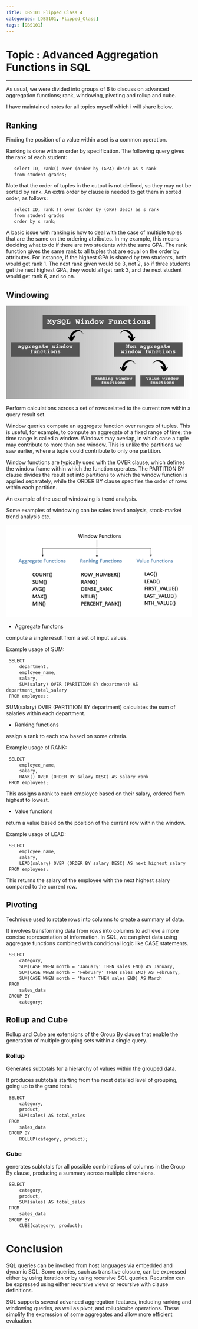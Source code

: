 ```yaml
---
Title: DBS101 Flipped Class 4
categories: [DBS101, Flipped_Class]
tags: [DBS101]
---
```


# Topic : Advanced Aggregation Functions in SQL

---

As usual, we were divided into groups of 6 to discuss on advanced aggregation functions; rank, windowing, pivoting and rollup and cube.

I have maintained notes for all topics myself which i will share below.

## Ranking

Finding the position of a value within a set is a common operation.

Ranking is done with an order by specification. The following query gives the rank of each student:
       
       select ID, rank() over (order by (GPA) desc) as s rank
       from student grades;

Note that the order of tuples in the output is not defined, so they may not be sorted by rank. An extra order by clause is needed to get them in sorted order, as follows:

       select ID, rank () over (order by (GPA) desc) as s rank
       from student grades
       order by s rank;

A basic issue with ranking is how to deal with the case of multiple tuples that are the same on the ordering attributes. In my example, this means deciding what to do if there are two students with the same GPA. The rank function gives the same rank to all tuples that are equal on the order by attributes. For instance, if the highest GPA is shared by two students, both would get rank 1. The next rank given would be 3, not 2, so if three students get the next highest GPA, they would all get rank 3, and the next student would get rank 6, and so on.

## Windowing

![Alt text](../assets/img/dbs/flippedclass4/windowing.png)

Perform calculations across a set of rows related to the current row within a query result set.

Window queries compute an aggregate function over ranges of tuples. This is useful, for example, to compute an aggregate of a fixed range of time; the time range is called a window. Windows may overlap, in which case a tuple may contribute to more than one window. This is unlike the partitions we saw earlier, where a tuple could contribute to only one partition.

Window functions are typically used with the OVER clause, which defines the window frame within which the function operates. The PARTITION BY clause divides the result set into partitions to which the window function is applied separately, while the ORDER BY clause specifies the order of rows within each partition.

An example of the use of windowing is trend analysis. 

Some examples of windowing can be sales trend analysis, stock-market trend analysis etc.

![Alt text](../assets/img/dbs/flippedclass4/windowing1.png)

- Aggregate functons

compute a single result from a set of input values.

Example usage of SUM:

     SELECT 
         department,
         employee_name,
         salary,
         SUM(salary) OVER (PARTITION BY department) AS department_total_salary
     FROM employees;

SUM(salary) OVER (PARTITION BY department) calculates the sum of salaries within each department.

- Ranking functions

assign a rank to each row based on some criteria.

Example usage of RANK:

     SELECT 
         employee_name,
         salary,
         RANK() OVER (ORDER BY salary DESC) AS salary_rank
     FROM employees;

This assigns a rank to each employee based on their salary, ordered from highest to lowest.

- Value functions

return a value based on the position of the current row within the window.

Example usage of LEAD:

     SELECT 
         employee_name,
         salary,
         LEAD(salary) OVER (ORDER BY salary DESC) AS next_highest_salary
     FROM employees;

This returns the salary of the employee with the next highest salary compared to the current row.

## Pivoting

Technique used to rotate rows into columns to create a summary of data. 

It involves transforming data from rows into columns to achieve a more concise representation of information. In SQL, we can pivot data using aggregate functions combined with conditional logic like CASE statements.

     SELECT
         category,
         SUM(CASE WHEN month = 'January' THEN sales END) AS January,
         SUM(CASE WHEN month = 'February' THEN sales END) AS February,
         SUM(CASE WHEN month = 'March' THEN sales END) AS March
     FROM
         sales_data
     GROUP BY
         category;
 
## Rollup and Cube

Rollup and Cube are extensions of the Group By clause that enable the generation of multiple grouping sets within a single query.

### Rollup

Generates subtotals for a hierarchy of values within the grouped data. 

It produces subtotals starting from the most detailed level of grouping, going up to the grand total.

     SELECT 
         category, 
         product, 
         SUM(sales) AS total_sales
     FROM 
         sales_data
     GROUP BY 
         ROLLUP(category, product);

### Cube

generates subtotals for all possible combinations of columns in the Group By clause, producing a summary across multiple dimensions.

     SELECT 
         category, 
         product, 
         SUM(sales) AS total_sales
     FROM 
         sales_data
     GROUP BY 
         CUBE(category, product);

# Conclusion

SQL queries can be invoked from host languages via embedded and dynamic SQL.  Some queries, such as transitive closure, can be expressed either by using iteration or by using recursive SQL queries. Recursion can be expressed using either recursive views or recursive with clause definitions.

SQL supports several advanced aggregation features, including ranking and windowing queries, as well as pivot, and rollup/cube operations. These simplify the expression of some aggregates and allow more efficient evaluation.